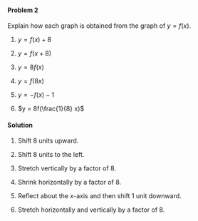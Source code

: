 <div class="alert alert-warning" role="alert">
<h4 class="alert-heading">Problem 2</h4>

Explain how each graph is obtained from the graph of $y = f(x)$.

1. $y = f(x) + 8$

2. $y = f(x + 8)$

3. $y = 8f(x)$

4. $y = f(8x)$

5. $y = -f(x) - 1$

6. $y = 8f(\frac{1}{8} x)$

</div>

<div class="alert alert-success" role="alert">
<h4 class="alert-heading">Solution</h4>

1. Shift $8$ units upward.

2. Shift $8$ units to the left.

3. Stretch vertically by a factor of $8$.

4. Shrink horizontally by a factor of $8$.

5. Reflect about the $x$-axis and then shift $1$ unit downward.

6. Stretch horizontally and vertically by a factor of $8$.

</div>

